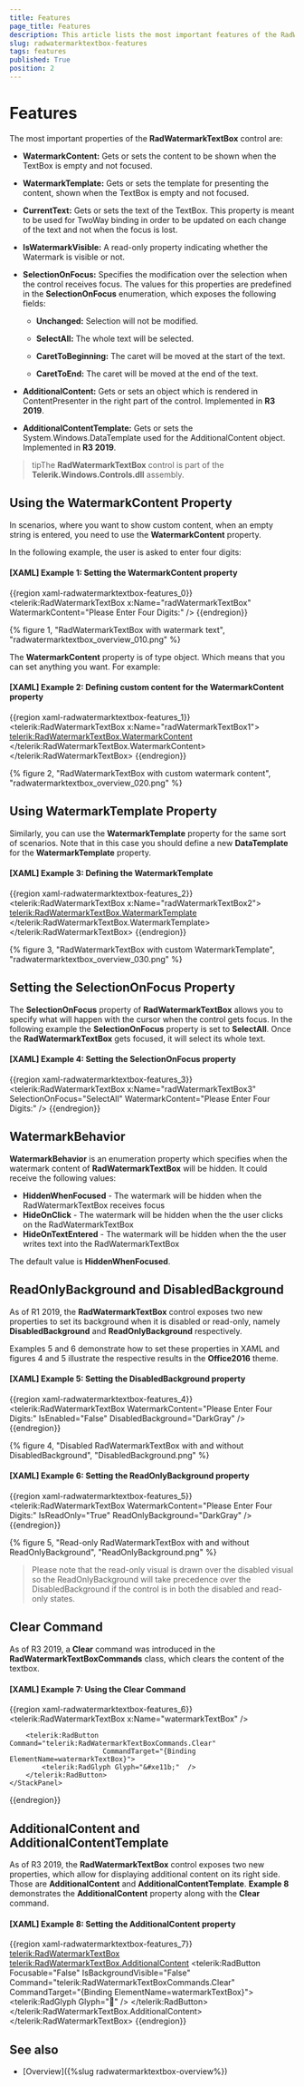 ```yaml
---
title: Features
page_title: Features
description: This article lists the most important features of the RadWatermarkTextBox.
slug: radwatermarktextbox-features
tags: features
published: True
position: 2
---
```


# Features

The most important properties of the __RadWatermarkTextBox__ control are:      

* __WatermarkContent:__ Gets or sets the content to be shown when the TextBox is empty and not focused.

* __WatermarkTemplate:__ Gets or sets the template for presenting the content, shown when the TextBox is empty and not focused.

* __CurrentText:__ Gets or sets the text of the TextBox. This property is meant to be used for TwoWay binding in order to be updated on each change of the text and not when the focus is lost.

* __IsWatermarkVisible:__ A read-only property indicating whether the Watermark is visible or not.

* __SelectionOnFocus:__ Specifies the modification over the selection when the control receives focus. The values for this properties are predefined in the __SelectionOnFocus__ enumeration, which exposes the following fields:

	* __Unchanged:__ Selection will not be modified.

	* __SelectAll:__ The whole text will be selected.

	* __CaretToBeginning:__ The caret will be moved at the start of the text.

	* __CaretToEnd:__ The caret will be moved at the end of the text.

* __AdditionalContent:__ Gets or sets an object which is rendered in ContentPresenter in the right part of the control. Implemented in __R3 2019__.

* __AdditionalContentTemplate:__ Gets or sets the System.Windows.DataTemplate used for the AdditionalContent object. Implemented in __R3 2019__.

>tipThe __RadWatermarkTextBox__ control is part of the __Telerik.Windows.Controls.dll__ assembly.

## Using the WatermarkContent Property

In scenarios, where you want to show custom content, when an empty string is entered, you need to use the __WatermarkContent__ property.

In the following example, the user is asked to enter four digits:

#### __[XAML] Example 1: Setting the WatermarkContent property__

{{region xaml-radwatermarktextbox-features_0}}
	<telerik:RadWatermarkTextBox x:Name="radWatermarkTextBox" WatermarkContent="Please Enter Four Digits:" />
{{endregion}}

{% figure 1, "RadWatermarkTextBox with watermark text", "radwatermarktextbox_overview_010.png" %}

The __WatermarkContent__ property is of type object. Which means that you can set anything you want. For example:

#### __[XAML] Example 2: Defining custom content for the WatermarkContent property__

{{region xaml-radwatermarktextbox-features_1}}
	<telerik:RadWatermarkTextBox x:Name="radWatermarkTextBox1">
	    <telerik:RadWatermarkTextBox.WatermarkContent>
	        <StackPanel Orientation="Horizontal">
	            <Image Source="/Silverlight.Help.RadMaskedTextBox;component/Images/EURFlag.png" />
	            <TextBlock Margin="3,0,0,0" Text="Please Enter Four Digits" />
	        </StackPanel>
	    </telerik:RadWatermarkTextBox.WatermarkContent>
	</telerik:RadWatermarkTextBox>
{{endregion}}

{% figure 2, "RadWatermarkTextBox with custom watermark content", "radwatermarktextbox_overview_020.png" %}

## Using WatermarkTemplate Property

Similarly, you can use the __WatermarkTemplate__ property for the same sort of scenarios. Note that in this case you should define a new __DataTemplate__ for the __WatermarkTemplate__ property.

#### __[XAML] Example 3: Defining the WatermarkTemplate__

{{region xaml-radwatermarktextbox-features_2}}
	<telerik:RadWatermarkTextBox x:Name="radWatermarkTextBox2">
	    <telerik:RadWatermarkTextBox.WatermarkTemplate>
	        <DataTemplate>
	            <StackPanel Orientation="Horizontal">
	                <Image Source="/Silverlight.Help.RadMaskedTextBox;component/Images/EURFlag.png" />
	                <TextBlock Margin="3,0,0,0" Text="Please Enter Four Digits" />
	            </StackPanel>
	        </DataTemplate>
	    </telerik:RadWatermarkTextBox.WatermarkTemplate>
	</telerik:RadWatermarkTextBox>
{{endregion}}

{% figure 3, "RadWatermarkTextBox with custom WatermarkTemplate", "radwatermarktextbox_overview_030.png" %}

## Setting the SelectionOnFocus Property

The __SelectionOnFocus__ property of __RadWatermarkTextBox__ allows you to specify what will happen with the cursor when the control gets focus. In the following example the __SelectionOnFocus__ property is set to __SelectAll__. Once the __RadWatermarkTextBox__ gets focused, it will select its whole text.

#### __[XAML] Example 4: Setting the SelectionOnFocus property__

{{region xaml-radwatermarktextbox-features_3}}
	<telerik:RadWatermarkTextBox x:Name="radWatermarkTextBox3" 
	                             SelectionOnFocus="SelectAll"
	                             WatermarkContent="Please Enter Four Digits:" />
{{endregion}}

## WatermarkBehavior

__WatermarkBehavior__ is an enumeration property which specifies when the watermark content of __RadWatermarkTextBox__ will be hidden.  It could receive the following values:

* __HiddenWhenFocused__ - The watermark will be hidden when the RadWatermarkTextBox receives focus
* __HideOnClick__ - The watermark will be hidden when the the user clicks on the RadWatermarkTextBox
* __HideOnTextEntered__ - The watermark will be hidden when the the user writes text into the RadWatermarkTextBox

The default value is __HiddenWhenFocused__.

## ReadOnlyBackground and DisabledBackground

As of R1 2019, the __RadWatermarkTextBox__ control exposes two new properties to set its background when it is disabled or read-only, namely **DisabledBackground** and **ReadOnlyBackground** respectively.

Examples 5 and 6 demonstrate how to set these properties in XAML and figures 4 and 5 illustrate the respective results in the **Office2016** theme.

#### __[XAML] Example 5: Setting the DisabledBackground property__

{{region xaml-radwatermarktextbox-features_4}}
        <telerik:RadWatermarkTextBox WatermarkContent="Please Enter Four Digits:" IsEnabled="False" DisabledBackground="DarkGray" />
{{endregion}}

{% figure 4, "Disabled RadWatermarkTextBox with and without DisabledBackground", "DisabledBackground.png" %}

#### __[XAML] Example 6: Setting the ReadOnlyBackground property__

{{region xaml-radwatermarktextbox-features_5}}
        <telerik:RadWatermarkTextBox WatermarkContent="Please Enter Four Digits:" IsReadOnly="True" ReadOnlyBackground="DarkGray" />
{{endregion}}

{% figure 5, "Read-only RadWatermarkTextBox with and without ReadOnlyBackground", "ReadOnlyBackground.png" %}

>Please note that the read-only visual is drawn over the disabled visual so the ReadOnlyBackground will take precedence over the DisabledBackground if the control is in both the disabled and read-only states.

## Clear Command

As of R3 2019, a __Clear__ command was introduced in the __RadWatermarkTextBoxCommands__ class, which clears the content of the textbox. 

#### __[XAML] Example 7: Using the Clear Command__
{{region xaml-radwatermarktextbox-features_6}}
	<StackPanel>
        <telerik:RadWatermarkTextBox x:Name="watermarkTextBox" />

        <telerik:RadButton Command="telerik:RadWatermarkTextBoxCommands.Clear"
                           CommandTarget="{Binding ElementName=watermarkTextBox}">
            <telerik:RadGlyph Glyph="&#xe11b;"  />
        </telerik:RadButton>
    </StackPanel>
{{endregion}}

## AdditionalContent and AdditionalContentTemplate

As of R3 2019, the __RadWatermarkTextBox__ control exposes two new properties, which allow for displaying additional content on its right side. Those are __AdditionalContent__ and __AdditionalContentTemplate__. __Example 8__ demonstrates the __AdditionalContent__ property along with the __Clear__ command.

#### __[XAML] Example 8: Setting the AdditionalContent property__
{{region xaml-radwatermarktextbox-features_7}}
	<telerik:RadWatermarkTextBox>
		<telerik:RadWatermarkTextBox.AdditionalContent>
			<telerik:RadButton Focusable="False"
							   IsBackgroundVisible="False"
							   Command="telerik:RadWatermarkTextBoxCommands.Clear"
							   CommandTarget="{Binding ElementName=watermarkTextBox}">
				<telerik:RadGlyph Glyph="&#xe11b;"  />
			</telerik:RadButton>
		</telerik:RadWatermarkTextBox.AdditionalContent>
	</telerik:RadWatermarkTextBox>
{{endregion}}

## See also

* [Overview]({%slug radwatermarktextbox-overview%})
